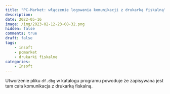 ```yaml
---
title: "PC-Market: włączenie logowania komunikacji z drukarką fiskalną"
description: 
date: 2022-05-16
image: /img/2023-02-12-23-08-32.png
hidden: false
comments: true
draft: false
tags:
    - insoft
    - pcmarket
    - drukarki fiskalne
categories:
    - Insoft
---
```


Utworzenie pliku `df.dbg` w katalogu programu powoduje że zapisywana jest tam cała komunikacja z drukarką fiskalną.